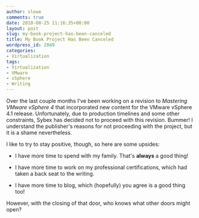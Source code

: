 ```yaml
---
author: slowe
comments: true
date: 2010-08-25 11:16:35+00:00
layout: post
slug: my-book-project-has-been-canceled
title: My Book Project Has Been Canceled
wordpress_id: 2049
categories:
- Virtualization
tags:
- Virtualization
- VMware
- vSphere
- Writing
---
```


Over the last couple months I've been working on a revision to _Mastering VMware vSphere 4_ that incorporated new content for the VMware vSphere 4.1 release. Unfortunately, due to production timelines and some other constraints, Sybex has decided not to proceed with this revision. Bummer! I understand the publisher's reasons for not proceeding with the project, but it is a shame nevertheless.

I like to try to stay positive, though, so here are some upsides:

* I have more time to spend with my family. That's **always** a good thing!

* I have more time to work on my professional certifications, which had taken a back seat to the writing.

* I have more time to blog, which (hopefully) you agree is a good thing too!

However, with the closing of that door, who knows what other doors might open?
